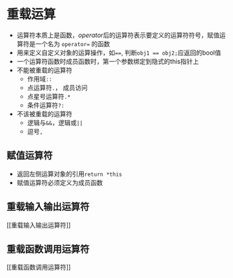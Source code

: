 # 重载运算

- 运算符本质上是函数，*operator*后的运算符表示要定义的运算符符号，赋值运算符是一个名为 `operator=` 的函数
- 用来定义自定义对象的运算操作，如`==`, 判断`obj1 == obj2;`应返回的bool值
- 一个运算符函数时成员函数时，第一个参数绑定到隐式的this指针上
- 不能被重载的运算符
  - 作用域`::`
  - 点运算符`.`， 成员访问
  - 点星号运算符`.*`
  - 条件运算符`?:`
- 不该被重载的运算符
  - 逻辑与`&&`，逻辑或`||`
  - 逗号`,`

## 赋值运算符

- 返回左侧运算对象的引用`return *this`
- 赋值运算符必须定义为成员函数

## 重载输入输出运算符

[[重载输入输出运算符]]

## 重载函数调用运算符

[[重载函数调用运算符]]
